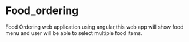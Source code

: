 # Food_ordering
Food Ordering web application using angular,this web app will show food menu and user will be able to select multiple food items.
